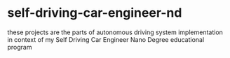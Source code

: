 # self-driving-car-engineer-nd
these projects are the parts of autonomous driving system implementation in context of my Self Driving Car Engineer Nano Degree educational program
